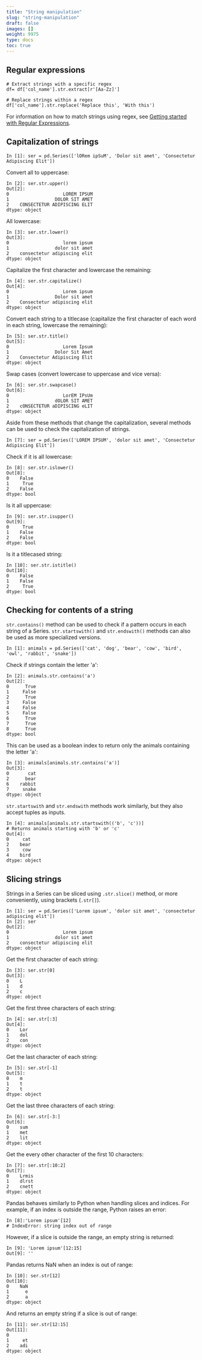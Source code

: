 ```yaml
---
title: "String manipulation"
slug: "string-manipulation"
draft: false
images: []
weight: 9975
type: docs
toc: true
---
```


## Regular expressions
    # Extract strings with a specific regex
    df= df['col_name'].str.extract[r'[Aa-Zz]']

    # Replace strings within a regex
    df['col_name'].str.replace('Replace this', 'With this')

For information on how to match strings using regex, see [Getting started with Regular Expressions][1].


  [1]: https://www.wikiod.com/regex/getting-started-with-regular-expressions

## Capitalization of strings
    In [1]: ser = pd.Series(['lORem ipSuM', 'Dolor sit amet', 'Consectetur Adipiscing Elit'])

Convert all to uppercase:

    In [2]: ser.str.upper()
    Out[2]:
    0                    LOREM IPSUM
    1                 DOLOR SIT AMET
    2    CONSECTETUR ADIPISCING ELIT
    dtype: object

All lowercase:

    In [3]: ser.str.lower()
    Out[3]:
    0                    lorem ipsum
    1                 dolor sit amet
    2    consectetur adipiscing elit
    dtype: object

Capitalize the first character and lowercase the remaining:

    In [4]: ser.str.capitalize()
    Out[4]:
    0                    Lorem ipsum
    1                 Dolor sit amet
    2    Consectetur adipiscing elit
    dtype: object


Convert each string to a titlecase (capitalize the first character of each word in each string, lowercase the remaining):

    In [5]: ser.str.title()
    Out[5]:
    0                    Lorem Ipsum
    1                 Dolor Sit Amet
    2    Consectetur Adipiscing Elit
    dtype: object

Swap cases (convert lowercase to uppercase and vice versa):

    In [6]: ser.str.swapcase()
    Out[6]:
    0                    LorEM IPsUm
    1                 dOLOR SIT AMET
    2    cONSECTETUR aDIPISCING eLIT
    dtype: object


Aside from these methods that change the capitalization, several methods can be used to check the capitalization of strings.

    In [7]: ser = pd.Series(['LOREM IPSUM', 'dolor sit amet', 'Consectetur Adipiscing Elit'])

Check if it is all lowercase:

    In [8]: ser.str.islower()
    Out[8]:
    0    False
    1     True
    2    False
    dtype: bool

Is it all uppercase:

    In [9]: ser.str.isupper()
    Out[9]:
    0     True
    1    False
    2    False
    dtype: bool

Is it a titlecased string:

    In [10]: ser.str.istitle()
    Out[10]:
    0    False
    1    False
    2     True
    dtype: bool

## Checking for contents of a string
`str.contains()` method can be used to check if a pattern occurs in each string of a Series. `str.startswith()`  and `str.endswith()` methods can also be used as more specialized versions.

    In [1]: animals = pd.Series(['cat', 'dog', 'bear', 'cow', 'bird', 'owl', 'rabbit', 'snake'])

Check if strings contain the letter 'a':

    In [2]: animals.str.contains('a')
    Out[2]:
    0      True
    1     False
    2      True
    3     False
    4     False
    5     False
    6      True
    7      True
    8      True
    dtype: bool

This can be used as a boolean index to return only the animals containing the letter 'a':

    In [3]: animals[animals.str.contains('a')]
    Out[3]: 
    0       cat
    2      bear
    6    rabbit
    7     snake
    dtype: object

`str.startswith` and `str.endswith` methods work similarly, but they also accept tuples as inputs.

    In [4]: animals[animals.str.startswith(('b', 'c'))]
    # Returns animals starting with 'b' or 'c'
    Out[4]: 
    0     cat
    2    bear
    3     cow
    4    bird
    dtype: object

## Slicing strings
Strings in a Series can be sliced using `.str.slice()` method, or more conveniently, using brackets (`.str[]`). 

    In [1]: ser = pd.Series(['Lorem ipsum', 'dolor sit amet', 'consectetur adipiscing elit'])
    In [2]: ser
    Out[2]: 
    0                    Lorem ipsum
    1                 dolor sit amet
    2    consectetur adipiscing elit
    dtype: object 

Get the first character of each string:

    In [3]: ser.str[0]
    Out[3]: 
    0    L
    1    d
    2    c
    dtype: object

Get the first three characters of each string:

    In [4]: ser.str[:3]
    Out[4]: 
    0    Lor
    1    dol
    2    con
    dtype: object

Get the last character of each string:

    In [5]: ser.str[-1]
    Out[5]:
    0    m
    1    t
    2    t
    dtype: object

Get the last three characters of each string:

    In [6]: ser.str[-3:]
    Out[6]: 
    0    sum
    1    met
    2    lit
    dtype: object

Get the every other character of the first 10 characters:

    In [7]: ser.str[:10:2]
    Out[7]: 
    0    Lrmis
    1    dlrst
    2    cnett
    dtype: object

Pandas behaves similarly to Python when handling slices and indices. For example, if an index is outside the range, Python raises an error:

    In [8]:'Lorem ipsum'[12]
    # IndexError: string index out of range

However, if a slice is outside the range, an empty string is returned:

    In [9]: 'Lorem ipsum'[12:15]
    Out[9]: ''

Pandas returns NaN when an index is out of range:

    In [10]: ser.str[12]
    Out[10]:
    0    NaN
    1      e
    2      a
    dtype: object

And returns an empty string if a slice is out of range:

    In [11]: ser.str[12:15]
    Out[11]:
    0       
    1     et
    2    adi
    dtype: object

